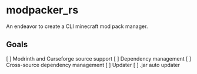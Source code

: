 # modpacker_rs
An endeavor to create a CLI minecraft mod pack manager.

## Goals
[ ] Modrinth and Curseforge source support
[ ] Dependency management
[ ] Cross-source dependency management
[ ] Updater
[ ] .jar auto updater